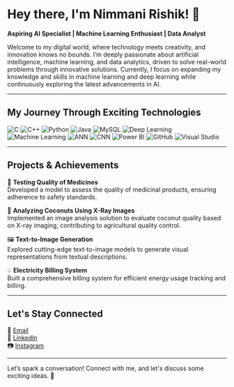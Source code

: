 # Hey there, I'm Nimmani Rishik! 🚀

**Aspiring AI Specialist | Machine Learning Enthusiast | Data Analyst**

Welcome to my digital world, where technology meets creativity, and innovation knows no bounds. I’m deeply passionate about artificial intelligence, machine learning, and data analytics, driven to solve real-world problems through innovative solutions. Currently, I focus on expanding my knowledge and skills in machine learning and deep learning while continuously exploring the latest advancements in AI.

---

## My Journey Through Exciting Technologies

![C](https://img.shields.io/badge/-C-A8B9CC?style=flat-square&logo=c&logoColor=white)
![C++](https://img.shields.io/badge/-C++-00599C?style=flat-square&logo=c%2B%2B&logoColor=white)
![Python](https://img.shields.io/badge/-Python-3776AB?style=flat-square&logo=python&logoColor=white)
![Java](https://img.shields.io/badge/-Java-007396?style=flat-square&logo=java&logoColor=white)
![MySQL](https://img.shields.io/badge/-MySQL-4479A1?style=flat-square&logo=mysql&logoColor=white)
![Deep Learning](https://img.shields.io/badge/-Deep%20Learning-FF6F00?style=flat-square)
![Machine Learning](https://img.shields.io/badge/-Machine%20Learning-005A9C?style=flat-square)
![ANN](https://img.shields.io/badge/-ANN-FF6347?style=flat-square)
![CNN](https://img.shields.io/badge/-CNN-1E90FF?style=flat-square)
![Power BI](https://img.shields.io/badge/-Power%20BI-F2C811?style=flat-square&logo=power-bi&logoColor=white)
![GitHub](https://img.shields.io/badge/-GitHub-181717?style=flat-square&logo=github&logoColor=white)
![Visual Studio](https://img.shields.io/badge/-Visual%20Studio-5C2D91?style=flat-square&logo=visual-studio&logoColor=white)

---

## Projects & Achievements

🔬 **Testing Quality of Medicines**  
Developed a model to assess the quality of medicinal products, ensuring adherence to safety standards.

🌴 **Analyzing Coconuts Using X-Ray Images**  
Implemented an image analysis solution to evaluate coconut quality based on X-ray imaging, contributing to agricultural quality control.

🖼️ **Text-to-Image Generation**  
Explored cutting-edge text-to-image models to generate visual representations from textual descriptions.

💡 **Electricity Billing System**  
Built a comprehensive billing system for efficient energy usage tracking and billing.

---

## Let's Stay Connected

📧 [Email](mailto:nimmanirishik@gmail.com)  
🔗 [LinkedIn](https://linkedin.com/in/nimmani-rishik-66b632287)  
📷 [Instagram](https://instagram.com/rishik_3142)

---

Let’s spark a conversation! Connect with me, and let's discuss some exciting ideas. 💬

